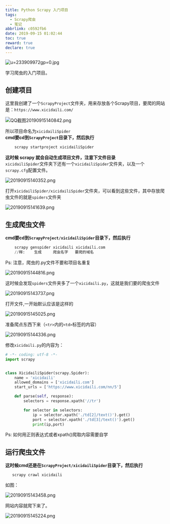 ```yaml
---
title: Python Scrapy 入门项目
tags:
  - Scrapy爬虫
  - 笔记
abbrlink: c0592fb6
date: 2019-09-15 01:02:44
toc: true
reward: true
declare: true
---
```


![u=233909972gp=0.jpg](https://cdn.anyway1314.cn/imageu=233909972gp=0.jpg)

学习爬虫的入门项目。

<!-- more -->

## 创建项目
这里我创建了一个`ScrapyProject`文件夹，用来存放各个Scrapy项目，要爬的网站是：`https://www.xicidaili.com/`

![QQ截图20190915140842.png](https://cdn.anyway1314.cn/imageQQ截图20190915140842.png)

所以项目命名为`xicidailiSpider`  
**cmd要cd到`ScrapyProject`目录下，然后执行**
``` python
    scrapy startproject xicidailiSpider
```
**这时候 scrapy 就会自动生成项目文件，注意下文件目录**  
`xicidailiSpider`文件夹下还有一个`xicidailiSpider`文件夹，以及一个`scrapy.cfg`配置文件。

![20190915140352.png](https://cdn.anyway1314.cn/image20190915140352.png)

打开`xicidailiSpider/xicidailiSpider`文件夹，可以看到这些文件，其中存放爬虫文件的就是`spiders`文件夹

![20190915141639.png](https://cdn.anyway1314.cn/image20190915141639.png)

## 生成爬虫文件
**cmd要cd到`ScrapyProject/xicidailiSpider`目录下，然后执行**
``` python
    scrapy genspider xicidaili xicidaili.com
    //释:    生成     爬虫名字   要爬的域名
```
Ps: 注意，爬虫的.py文件不要和项目名重复

![20190915144816.png](https://cdn.anyway1314.cn/image20190915144816.png)

这时候会发现`spiders`文件夹多了一个`xicidaili.py`，这就是我们要的爬虫文件

![20190915143737.png](https://cdn.anyway1314.cn/image20190915143737.png)

打开文件,一开始默认应该是这样的

![20190915145025.png](https://cdn.anyway1314.cn/image20190915145025.png)

准备爬点东西下来（`<tr>`内的`<td>`标签的内容）

![20190915144336.png](https://cdn.anyway1314.cn/image20190915144336.png)

修改`xicidaili.py`的内容为：

``` python
# -*- coding: utf-8 -*-
import scrapy


class XicidailiSpider(scrapy.Spider):
    name = 'xicidaili'
    allowed_domains = ['xicidaili.com']
    start_urls = ['https://www.xicidaili.com/nn/5']

    def parse(self, response):
        selectors = response.xpath('//tr')

        for selector in selectors:
            ip = selector.xpath('./td[2]/text()').get()
            port = selector.xpath('./td[3]/text()').get()
            print(ip,port)

```
Ps: 如何用正则表达式或者xpath()爬取内容需要自学  

## 运行爬虫文件
**这时候cmd还是在`ScrapyProject/xicidailiSpider`目录下，然后执行**
```
   scrapy crawl xicidaili
```

如图：

![20190915143458.png](https://cdn.anyway1314.cn/image20190915143458.png)

网站内容就爬下来了。

![20190915145224.png](https://cdn.anyway1314.cn/image20190915145224.png)

